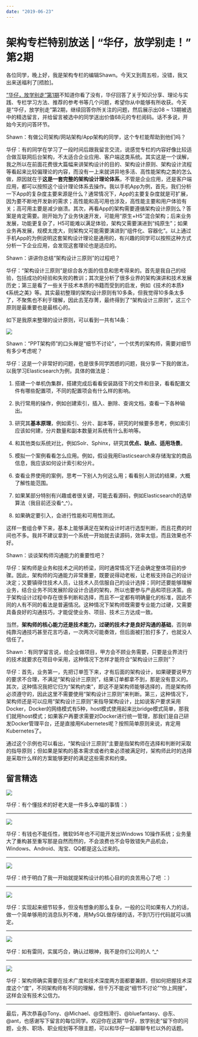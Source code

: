 ```yaml
---
date: "2019-06-23"
---  
```

      
# 架构专栏特别放送 | “华仔，放学别走！” 第2期
各位同学，晚上好，我是架构专栏的编辑Shawn。今天又到周五啦，没错，我又出来送福利了\[捂脸\]。

[“华仔，放学别走”第1期](http://time.geekbang.org/column/article/7647)不知道你看了没有，华仔回答了关于知识分享、理论与实践、专栏学习方法、推荐的参考书等几个问题，希望你从中能够有所收获。今天是“华仔，放学别走”第2期，继续回答你所关注的问题，然后展示出08 \~ 13期被选中的精选留言，并给留言被选中的同学送出价值68元的专栏阅码。话不多说，开始今天的问答环节。

Shawn：有做公司架构/网站架构/App架构的同学，这个专栏能帮助到他们吗？

华仔：有的同学在学习了一段时间后跟我留言交流，说感觉专栏的内容好像比较适合做互联网后台架构，不太适合企业应用、客户端这类系统。其实这是一个误解，我之所以在前面花费很大篇幅来讲架构设计的目的、架构设计原则、架构设计流程等看起来比较偏理论的内容，而没有一上来就讲异地多活、高性能架构之类的怎么做，原因就在于**这是一套完整的架构设计理论体系**，不管是企业应用，还是客户端应用，都可以按照这个设计理论体系去操作。我以手机App为例，首先，我们分析一下App的复杂度主要来源是什么？通常情况下，App的主要复杂度就是可扩展，因为要不断地开发新的需求；高性能和高可用也涉及，高性能主要和用户体验有关；高可用主要是减少崩溃。其次，再看App的架构需要遵循架构设计原则么？答案是肯定需要。刚开始为了业务快速开发，可能用“原生+H5”混合架构；后来业务发展，功能更复杂了，H5可能难以满足体验，架构又需要演进到“纯原生”；如果业务再发展，规模太庞大，则架构又可能需要演进到“组件化、容器化”。以上通过手机App的为例说明这套架构设计理论是通用的，有兴趣的同学可以按照这种方式分析一下企业应用，会发现这套理论也是适应的。

Shawn：讲讲你总结“架构设计三原则”的过程吧？

华仔：“架构设计三原则”是综合各方面的信息和思考得来的。首先是我自己的经验，包括成功的经验和失败的教训；其次是分析了很多业界的架构演讲和技术发展历史；第三是看了一些关于技术本质的书籍而受到的启发，例如《技术的本质》《系统之美》等。其实最初整理的架构设计原则有10多条，但我觉得10多条太多了，不聚焦也不利于理解，因此去芜存菁，最终得到了“架构设计三原则”，这三个原则是最重要也是最核心的。

如下是我原来整理的设计原则，可以看到一共有14条：

![](./httpsstatic001geekbangorgresourceimage3b523b9c59fa4b921f6d62530cfe3eb74f52.jpg)

Shawn：“PPT架构师”的口头禅是“细节不讨论”，一个优秀的架构师，需要对细节有多少考虑呢？

华仔：这是一个非常好的问题，也是很多同学困惑的问题，我分享一下我的做法，以我学习Elasticsearch为例，具体的做法是：

1.  搭建一个单机伪集群，搭建完成后看看安装路径下的文件和目录，看看配置文件有哪些配置项，不同的配置项会有什么样的影响。

2.  执行常用的操作，例如创建索引，插入、删除、查询文档，查看一下各种输出。

3.  研究其**基本原理**，例如索引、分片、副本等，研究的时候要多思考，例如索引应该如何建，分片数量和副本数量对系统有什么影响等。

4.  和其他类似系统对比，例如Solr、Sphinx，研究其**优点、缺点、适用场景**。

5.  模拟一个案例看看怎么应用。例如，假设我用Elasticsearch来存储淘宝的商品信息，我应该如何设计索引和分片。

6.  查看业界使用的案例，思考一下别人为何这么用；看看别人测试的结果，大概了解性能范围。

7.  如果某部分特别有兴趣或者很关键，可能去看源码，例如Elasticsearch的选举算法（我目前还没看\^\_\^）。

8.  如果确定要引入，会进行性能和可用性测试。

这样一套组合拳下来，基本上能够满足在架构设计时进行选型判断，而且花费的时间也不多。我并不建议拿到一个系统一开始就去读源码，效率太低，而且效果也不好。

Shawn：谈谈架构师沟通能力的重要性吧？

华仔：架构师是业务和技术之间的桥梁，同时通常情况下还会确定整体项目的步骤。因此，架构师的沟通能力非常重要，既要说得动老板，让老板支持自己的设计决定；又要镇得住技术人员，让技术人员信服自己的设计选择；同时还要能够理解业务，结合业务不同发展阶段设计合适的架构，所以也要参与产品和项目决策。由于架构设计过程中存在很多判断和选择，而且不一定都有明确量化的标准，因此不同的人有不同的看法是普遍情况。这种情况下架构师既需要专业能力过硬，又需要具备良好的沟通技巧，才能促使业务、项目、技术三方达成一致。

当然，**架构师的核心能力还是技术能力，过硬的技术才是良好沟通的基础**，否则单纯靠沟通技巧甚至花言巧语，一次两次可能奏效，但后面被打脸打多了，也就没人信任了。

Shawn：有同学留言说，给企业做项目，甲方会不顾业务需要，只要是业界流行的技术就要求在项目中采用，这种情况下怎样才能符合“架构设计三原则”？

华仔：首先，业务第一，先把订单签下来，才有后面的架构设计，如果硬要说甲方的要求不合理，不满足“架构设计三原则”，结果订单都拿不到，那是没有意义的。其次，这种情况我把它归为“架构约束”，即这不是架构师能够选择的，而是架构师必须遵守的，因此这里不需要使用“架构设计三原则”来判断。第三，这种情况下，架构师还是可以应用“架构设计三原则”来指导架构设计，比如说客户要求采用Docker，Docker的网络模式有5种，host模式使用起来比bridge模式简单，那我们就用host模式；如果客户再要求需要对Docker进行统一管理，那我们是自己研发Docker管理平台，还是直接用Kubernetes呢？按照简单原则来说，肯定用Kubernetes了。

通过这个示例也可以看出，“架构设计三原则”主要是指架构师在选择和判断时采取的指导原则；但如果是架构的基本需求或者约束必须被满足时，架构师此时的选择是采取什么样的方案能够更好的满足这些需求和约束。

## 留言精选

![](./httpsstatic001geekbangorgresourceimage4ba34b3f1ab66a7c470970c67da62ec99da3.jpeg)

华仔：有个懂技术的好老大是一件多么幸福的事情：）

* * *

![](./httpsstatic001geekbangorgresourceimage7c9c7ce774f26c16292a596ac4489c60369c.jpeg)

华仔：有钱也不能任性，微软95年也不可能开发出Windows 10操作系统；业务量大了重构甚至重写那是自然而然的，不会浪费也不会导致错失产品机会，Windows、Android、淘宝、QQ都是这么过来的。

* * *

![](./httpsstatic001geekbangorgresourceimage408c402a833915524ab1b572da8ddc34ab8c.jpeg)

华仔：终于明白了我一开始就提架构设计的核心目的的良苦用心了吧 ：）

* * *

![﻿﻿](./httpsstatic001geekbangorgresourceimage06bf06fa4a874cda142e768f64260087a4bf.jpeg)

华仔：实现起来细节较多，但没有想象的那么复杂，一般的公司如果有人力的话，做一个简单够用的消息队列不难，用MySQL做存储的话，不到1万行代码就可以搞定。

* * *

![﻿﻿](./httpsstatic001geekbangorgresourceimage48d748e3036370c23ad5cd84b5aeb7a48fd7.jpeg)

华仔：如有雷同，实属巧合，确认过眼神，我不是你们公司的人 \^\_\^

* * *

![](./httpsstatic001geekbangorgresourceimage9a6e9ad8b84a03ab5f9679e0596216f4f56e.jpeg)

华仔：架构师确实需要在技术广度和技术深度两方面都要兼顾，但如何把握技术深度这个“度”，不同架构师有不同的理解，但千万不能说“细节不讨论”“你上网搜”，这样会没有技术公信力。

* * *

最后，再次恭喜\@Tony、\@Michael、\@空档滑行、\@bluefantasy、\@东、\@ant，也感谢写下留言的每位同学。欢迎你在这期“华仔，放学别走”留下你的问题，业务、职场、职业规划等不限主题，可以和华仔一起聊聊专栏以外的话题。

<!-- [[[read_end]]] -->
